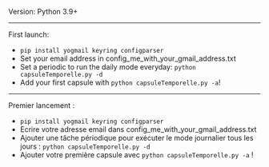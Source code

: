 Version: Python 3.9+

---
First launch:
- `pip install yogmail keyring configparser`
- Set your email address in config_me_with_your_gmail_address.txt
- Set a periodic to run the daily mode everyday: `python capsuleTemporelle.py -d`
- Add your first capsule with `python capsuleTemporelle.py -a`!

---
Premier lancement :
- `pip install yogmail keyring configparser`
- Ecrire votre adresse email dans config_me_with_your_gmail_address.txt
- Ajouter une tâche périodique pour exécuter le mode journalier tous les jours : `python capsuleTemporelle.py -d`
- Ajouter votre première capsule avec `python capsuleTemporelle.py -a` !
